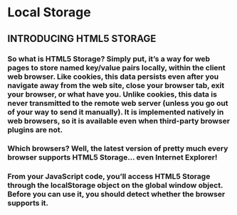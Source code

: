 # Local Storage

## INTRODUCING HTML5 STORAGE

### So what is HTML5 Storage? Simply put, it’s a way for web pages to store named key/value pairs locally, within the client web browser. Like cookies, this data persists even after you navigate away from the web site, close your browser tab, exit your browser, or what have you. Unlike cookies, this data is never transmitted to the remote web server (unless you go out of your way to send it manually). It is implemented natively in web browsers, so it is available even when third-party browser plugins are not.

### Which browsers? Well, the latest version of pretty much every browser supports HTML5 Storage… even Internet Explorer!
### From your JavaScript code, you’ll access HTML5 Storage through the localStorage object on the global window object. Before you can use it, you should detect whether the browser supports it.
